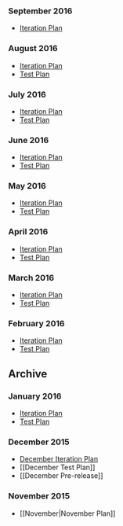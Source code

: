 ### September 2016
* [Iteration Plan](../issues/11917)

### August 2016
* [Iteration Plan](../issues/10145) 
* [Test Plan](https://github.com/Microsoft/vscode/issues?q=label%3Atestplan-item+milestone%3A%22August+2016%22)

### July 2016
* [Iteration Plan](../issues/8760) 
* [Test Plan](https://github.com/Microsoft/vscode/issues?q=label%3Atestplan-item+milestone%3A%22July+2016%22)

### June 2016
* [Iteration Plan](../issues/7253) 
* [Test Plan](https://github.com/Microsoft/vscode/issues?q=label%3Atestplan-item+milestone%3A%22June+2016%22)

### May 2016
* [Iteration Plan](../issues/6105) 
* [Test Plan](https://github.com/Microsoft/vscode/issues?q=label%3Atestplan-item+milestone%3A%22May+2016%22)

### April 2016
* [Iteration Plan](../issues/4888) 
* [Test Plan](https://github.com/Microsoft/vscode/issues?q=label%3Atestplan-item+milestone%3A%22April+2016%22)

### March 2016
* [Iteration Plan](../issues/3555) 
* [Test Plan](https://github.com/Microsoft/vscode/issues?q=label%3Atestplan-item+milestone%3A%22March+2016%22)

### February 2016
* [Iteration Plan](../issues/2616)
* [Test Plan](https://github.com/Microsoft/vscode/issues?q=label%3Atestplan-item+milestone%3A%22Feb+2016%22)

## Archive
### January 2016
* [Iteration Plan](../issues/1826)
* [Test Plan](https://github.com/Microsoft/vscode/issues?q=label%3Atestplan-item+milestone%3A%22Jan+2016%22)

### December 2015
* [December Iteration Plan](../issues/917)
* [[December Test Plan]]
* [[December Pre-release]]

### November 2015
* [[November|November Plan]]